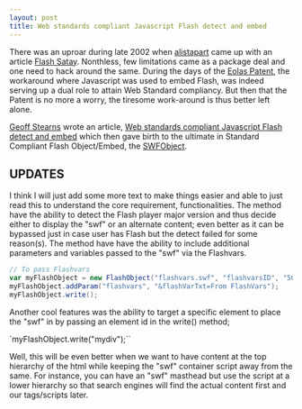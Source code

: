 ```yaml
---
layout: post
title: Web standards compliant Javascript Flash detect and embed
---
```


There was an uproar during late 2002 when [alistapart](http://www.alistapart.com/) came up with an article [Flash Satay](http://www.alistapart.com/articles/flashsatay/). Nonthless, few limitations came as a package deal and one need to hack around the same. During the days of the [Eolas Patent](http://news.com.com/2100-1032_3-5106129.html), the workaround where Javascript was used to embed Flash, was indeed serving up a dual role to attain Web Standard compliancy. But then that the Patent is no more a worry, the tiresome work-around is thus better left alone.

[Geoff Stearns](http://blog.deconcept.com/) wrote an article, [Web standards compliant Javascript Flash detect and embed](http://blog.deconcept.com/2004/10/14/web-standards-compliant-javascript-flash-detect-and-embed/) which then gave birth to the ultimate in Standard Compliant Flash Object/Embed, the [SWFObject](http://blog.deconcept.com/swfobject/).

## UPDATES

I think I will just add some more text to make things easier and able to just read this to understand the core requirement, functionalities. The method have the ability to detect the Flash player major version and thus decide either to display the "swf" or an alternate content; even better as it can be bypassed just in case user has Flash but the detect failed for some reason(s). The method have have the ability to include additional parameters and variables passed to the "swf" via the Flashvars.

```as
// To pass Flashvars
var myFlashObject = new FlashObject("flashvars.swf", "flashvarsID", "500", "300", 7, "#ffffff");
myFlashObject.addParam("flashvars", "&flashVarTxt=From FlashVars");
myFlashObject.write();
```

Another cool features was the ability to target a specific element to place the "swf" in by passing an element id in the write() method;

`myFlashObject.write("mydiv");``

Well, this will be even better when we want to have content at the top hierarchy of the html while keeping the "swf" container script away from the same. For instance, you can have an "swf" masthead but use the script at a lower hierarchy so that search engines will find the actual content first and our tags/scripts later.